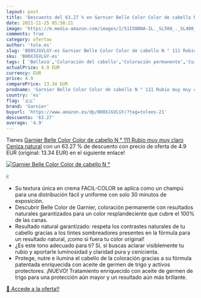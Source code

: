 ```yaml
---
layout: post
title: 'Descuento del 63.27 % en Garnier Belle Color Color de cabello N °'
date: 2021-11-25 05:58:21
image: 'https://m.media-amazon.com/images/I/51IO8BNA-IL._SL500_._SL400_.jpg'
comments: true
category: ofertas
author: 'tole.es'
slug: 'B00XJGVLGY-es Garnier Belle Color Color de cabello N ° 111 Rubio muy muy...'
sku: 'B00XJGVLGY-es'
tags: [ 'Belleza','Coloración del cabello','Coloración permanente','Cuidado del cabello','garnier', ]
actualPrice: 4.9 EUR
currency: EUR
price: 4.9
comparePrice: 13.34 EUR
prodname: 'Garnier Belle Color Color de cabello N ° 111 Rubio muy muy claro Ceniza natural'
country: 'es'
flag: '🇪🇸'
brand: 'Garnier'
buyurl: 'https://www.amazon.es/dp/B00XJGVLGY/?tag=tolees-21'
descuento: '63.27'
average: '4.9'
---
```


Tienes [Garnier Belle Color Color de cabello N ° 111 Rubio muy muy claro Ceniza natural](https://www.amazon.es/dp/B00XJGVLGY/?tag=tolees-21) con un 63.27 % de descuento con precio de oferta de 4.9 EUR (original: 13.34 EUR) en el siguiente enlace!

[![Garnier Belle Color Color de cabello N °](https://m.media-amazon.com/images/I/51IO8BNA-IL._SL500_._SL400_.jpg)](https://www.amazon.es/dp/B00XJGVLGY/?tag=tolees-21)

ℹ️:

- Su textura única en crema FACIL-COLOR se aplica como un champú para una distribución fácil y uniforme con solo 30 minutos de exposición.
- Descubrir Belle Color de Garnier, coloración permanente con resultados naturales garantizados para un color resplandeciente que cubre el 100% de las canas.
- Resultado natural garantizado: respeta los contrastes naturales de tu cabello gracias a los tintes sombreadores presentes en la fórmula para un resultado natural, ¡como si fuera tu color original!
- ¿Es este tono adecuado para ti? Sí, si buscas aclarar visiblemente tu rubio y aportarle luminosidad y claridad pura y cenicienta.
- Protege, nutre e ilumina el cabello de la coloración gracias a su fórmula patentada enriquecida con aceite de germen de trigo y activos protectores. ¡NUEVO! Tratamiento enriquecido con aceite de germen de trigo para una protección aún mayor y un resultado aún más brillante.

[🛒 Accede a la oferta!!](https://www.amazon.es/dp/B00XJGVLGY/?tag=tolees-21)
